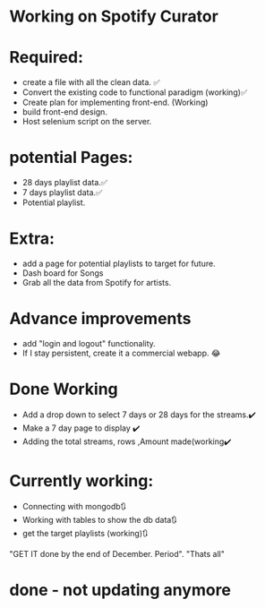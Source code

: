 # Working on **Spotify Curator**

# Required:
-   create a file with all the clean data. ✅
-   Convert the existing code to functional paradigm (working)✅
-   Create plan for implementing front-end. (Working)
-   build front-end design.
-   Host selenium script on the server.

# potential Pages:

-   28 days playlist data.✅
-   7 days playlist data.✅
-   Potential playlist.

# Extra:

-   add a page for potential playlists to target for future.
-   Dash board for Songs
-   Grab all the data from Spotify for artists.

# Advance improvements

-   add "login and logout" functionality.
-   If I stay persistent, create it a commercial webapp. 😂

# Done Working

-   Add a drop down to select 7 days or 28 days for the streams.✔️
-   Make a 7 day page to display ✔️
-   Adding the total streams, rows ,Amount made(working✔️

# Currently working:

-   Connecting with mongodb🔃
-   Working with tables to show the db data🔃
-   get the target playlists (working)🔃

"GET IT done by the end of December. Period".
"Thats all"

# done - not updating anymore


